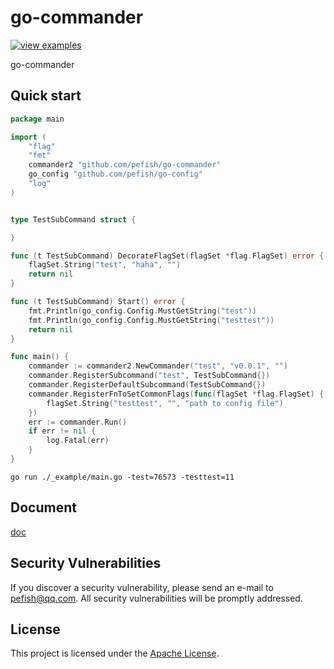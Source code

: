 # go-commander

[![view examples](https://img.shields.io/badge/learn%20by-examples-0C8EC5.svg?style=for-the-badge&logo=go)](https://github.com/pefish/go-commander)

go-commander

## Quick start

```go
package main

import (
	"flag"
	"fmt"
	commander2 "github.com/pefish/go-commander"
	go_config "github.com/pefish/go-config"
	"log"
)


type TestSubCommand struct {

}

func (t TestSubCommand) DecorateFlagSet(flagSet *flag.FlagSet) error {
	flagSet.String("test", "haha", "")
	return nil
}

func (t TestSubCommand) Start() error {
	fmt.Println(go_config.Config.MustGetString("test"))
	fmt.Println(go_config.Config.MustGetString("testtest"))
	return nil
}

func main() {
	commander := commander2.NewCommander("test", "v0.0.1", "")
	commander.RegisterSubcommand("test", TestSubCommand{})
	commander.RegisterDefaultSubcommand(TestSubCommand{})
	commander.RegisterFnToSetCommonFlags(func(flagSet *flag.FlagSet) {
		flagSet.String("testtest", "", "path to config file")
	})
	err := commander.Run()
	if err != nil {
		log.Fatal(err)
	}
}

```

```shell script
go run ./_example/main.go -test=76573 -testtest=11
```

## Document

[doc](https://godoc.org/github.com/pefish/go-commander)

## Security Vulnerabilities

If you discover a security vulnerability, please send an e-mail to [pefish@qq.com](mailto:pefish@qq.com). All security vulnerabilities will be promptly addressed.

## License

This project is licensed under the [Apache License](LICENSE).

